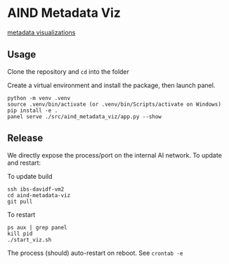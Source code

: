 # AIND Metadata Viz

[metadata visualizations](http://10.128.141.92:5006/app)

## Usage

Clone the repository and `cd` into the folder

Create a virtual environment and install the package, then launch panel.
```
python -m venv .venv
source .venv/bin/activate (or .venv/bin/Scripts/activate on Windows)
pip install -e .
panel serve ./src/aind_metadata_viz/app.py --show
```

## Release

We directly expose the process/port on the internal AI network. To update and restart:

To update build
```
ssh ibs-davidf-vm2
cd aind-metadata-viz
git pull
```

To restart
```
ps aux | grep panel
kill pid
./start_viz.sh
```

The process (should) auto-restart on reboot. See `crontab -e`